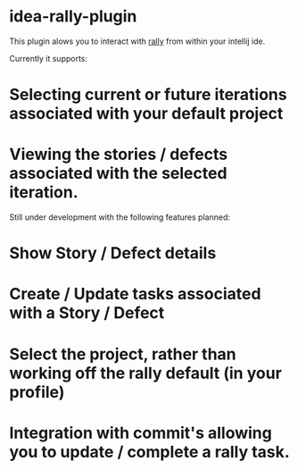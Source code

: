 idea-rally-plugin
=================

This plugin alows you to interact with [rally](http://www.rallydev.com) from within your intellij ide.

Currently it supports:

# Selecting current or future iterations associated with your default project
# Viewing the stories / defects associated with the selected iteration.

Still under development with the following features planned:

# Show Story / Defect details
# Create / Update tasks associated with a Story / Defect
# Select the project, rather than working off the rally default (in your profile)
# Integration with commit's allowing you to update / complete a rally task.
